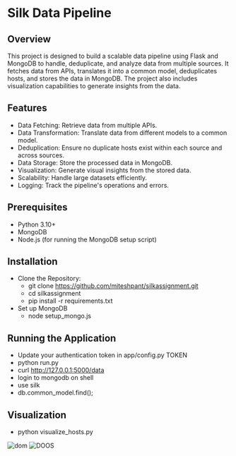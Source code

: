 # Silk Data Pipeline

## Overview
This project is designed to build a scalable data pipeline using Flask and MongoDB to handle, deduplicate, and analyze data from multiple sources. It fetches data from APIs, translates it into a common model, deduplicates hosts, and stores the data in MongoDB. The project also includes visualization capabilities to generate insights from the data.

## Features
- Data Fetching: Retrieve data from multiple APIs.
- Data Transformation: Translate data from different models to a common model.
- Deduplication: Ensure no duplicate hosts exist within each source and across sources.
- Data Storage: Store the processed data in MongoDB.
- Visualization: Generate visual insights from the stored data.
- Scalability: Handle large datasets efficiently.
- Logging: Track the pipeline's operations and errors.

## Prerequisites
- Python 3.10+
- MongoDB
- Node.js (for running the MongoDB setup script)

## Installation
- Clone the Repository:
  - git clone https://github.com/miteshpant/silkassignment.git
  - cd silkassignment
  - pip install -r requirements.txt
- Set up MongoDB
  - node setup_mongo.js

## Running the Application
- Update your authentication token in app/config.py TOKEN
- python run.py
- curl  http://127.0.0.1:5000/data
- login to mongodb on shell
- use silk 
-  db.common_model.find();

## Visualization
- python visualize_hosts.py

![dom](https://github.com/miteshpant/silkassignment/assets/290845/68885a56-3cbf-41fe-b6c5-10569dd8ef39)
![DOOS](https://github.com/miteshpant/silkassignment/assets/290845/fa844e0a-fccb-4611-b72a-0de04532d56d)

  
  

